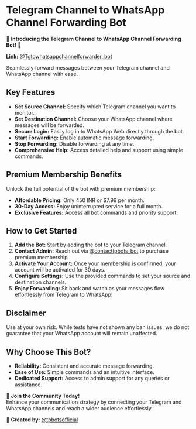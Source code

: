 # Telegram Channel to WhatsApp Channel Forwarding Bot

🚀 **Introducing the Telegram Channel to WhatsApp Channel Forwarding Bot!** 🚀

**Link:** [@Tgtowhatsappchannelforwarder_bot](https://t.me/Tgtowhatsappchannelforwarder_bot)

Seamlessly forward messages between your Telegram channel and WhatsApp channel with ease.

## Key Features

- **Set Source Channel:** Specify which Telegram channel you want to monitor.
- **Set Destination Channel:** Choose your WhatsApp channel where messages will be forwarded.
- **Secure Login:** Easily log in to WhatsApp Web directly through the bot.
- **Start Forwarding:** Enable automatic message forwarding.
- **Stop Forwarding:** Disable forwarding at any time.
- **Comprehensive Help:** Access detailed help and support using simple commands.

## Premium Membership Benefits

Unlock the full potential of the bot with premium membership:
- **Affordable Pricing:** Only 450 INR or $7.99 per month.
- **30-Day Access:** Enjoy uninterrupted service for a full month.
- **Exclusive Features:** Access all bot commands and priority support.

## How to Get Started

1. **Add the Bot:** Start by adding the bot to your Telegram channel.
2. **Contact Admin:** Reach out via [@contacttpbots_bot](https://t.me/contacttpbots_bot) to purchase premium membership.
3. **Activate Your Account:** Once your membership is confirmed, your account will be activated for 30 days.
4. **Configure Settings:** Use the provided commands to set your source and destination channels.
5. **Enjoy Forwarding:** Sit back and watch as your messages flow effortlessly from Telegram to WhatsApp!

## Disclaimer

Use at your own risk. While tests have not shown any ban issues, we do not guarantee that your WhatsApp account will remain unaffected.

## Why Choose This Bot?

- **Reliability:** Consistent and accurate message forwarding.
- **Ease of Use:** Simple commands and an intuitive interface.
- **Dedicated Support:** Access to admin support for any queries or assistance.

🌟 **Join the Community Today!**  
Enhance your communication strategy by connecting your Telegram and WhatsApp channels and reach a wider audience effortlessly.

🔗 **Created by:** [@tpbotsofficial](https://t.me/tpbotsofficial)
